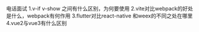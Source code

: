 电话面试
1.v-if v-show <component>之间有什么区别，为何要使用<component>
2.vite对比webpack的好处是什么，webpack有何作用
3.flutter对比react-native 和weex的不同之处在哪里
4.vue2与vue3有什么区别